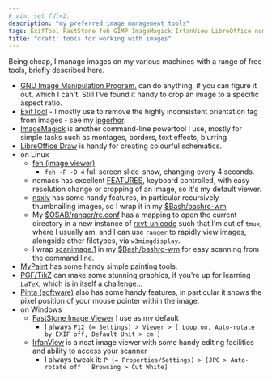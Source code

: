 ```yaml
---
# vim: set fdl=2:
description: "my preferred image management tools"
tags: ExifTool FastStone feh GIMP ImageMagick IrfanView LibreOffice nomacs nsxiv MyPaint Pinta ranger scanimage tikz urxvt
title: "draft: tools for working with images"
---
```


Being cheap, I manage images on my various machines with a range of free tools, briefly described here.

- [GNU Image Manipulation Program.](http://en.wikipedia.org/wiki/GIMP) can do anything, if you can figure it out, which I can't. Still I've found it handy to crop an image to a specific aspect ratio.
- [ExifTool](http://en.wikipedia.org/wiki/ExifTool) - I mostly use to remove the highly inconsistent orientation tag from images - see my [jpgorhor](https://github.com/harriott/jpgorhor).
- [ImageMagick](http://en.wikipedia.org/wiki/ImageMagick) is another command-line powertool I use, mostly for simple tasks such as montages, borders, text effects, blurring
- [LibreOffice Draw](https://en.wikipedia.org/wiki/LibreOffice_Draw) is handy for creating colourful schematics.
- on Linux
    - [feh (image viewer)](https://en.wikipedia.org/wiki/Feh_%28image_viewer%29)
        - `feh -F -D 4` full screen slide-show, changing every 4 seconds.
    - nomacs has excellent [FEATURES](https://nomacs.org/features/), keyboard controlled, with easy resolution change or cropping of an image, so it's my default viewer.
    - [nsxiv](https://nsxiv.codeberg.page/) has some handy features, in particular recursively thumbnailing images, so I wrap it in my [$Bash/bashrc-wm](https://github.com/harriott/OS-ArchBuilds/blob/master/jo/Bash/bashrc-wm)
    - My [$OSAB/ranger/rc.conf](https://github.com/harriott/OS-ArchBuilds/blob/master/ranger/rc.conf) has a mapping to open the current directory in a new instance of [rxvt-unicode](http://software.schmorp.de/pkg/rxvt-unicode.html) such that I'm out of `tmux`, where I usually am, and I can use `ranger` to rapidly view images, alongside other filetypes, via `w3mimgdisplay`.
    - I wrap [scanimage.1](http://www.sane-project.org/man/scanimage.1.html) in my [$Bash/bashrc-wm](https://github.com/harriott/OS-ArchBuilds/blob/master/jo/Bash/bashrc-wm) for easy scanning from the command line.
- [MyPaint](http://en.wikipedia.org/wiki/MyPaint) has some handy simple painting tools.
- [PGF/TikZ](https://en.wikipedia.org/wiki/PGF/TikZ) can make some stunning graphics, if you're up for learning `LaTeX`, which is in itself a challenge...
- [Pinta (software)](http://en.wikipedia.org/wiki/Pinta_%28software%29) also has some handy features, in particular it shows the pixel position of your mouse pointer within the image.
- on Windows
    - [FastStone Image Viewer](https://en.wikipedia.org/wiki/FastStone_Image_Viewer) I use as my default
        - I always `F12 (= Settings) > Viewer > [ Loop on, Auto-rotate by EXIF off, Default Unit > cm ]`
    - [IrfanView](https://en.wikipedia.org/wiki/IrfanView) is a neat image viewer with some handy editing facilities and ability to access your scanner
        - I always tweak it: `P (= Properties/Settings) > [JPG > Auto-rotate off   Browsing > Cut White]`

